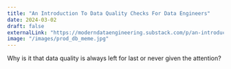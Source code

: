 ```yaml
---
title: "An Introduction To Data Quality Checks For Data Engineers"
date: 2024-03-02
draft: false
externalLink: "https://moderndataengineering.substack.com/p/an-introduction-to-data-quality-checks?r=3cvq9i"
image: "/images/prod_db_meme.jpg"
---
```


Why is it that data quality is always left for last or never given the attention?
